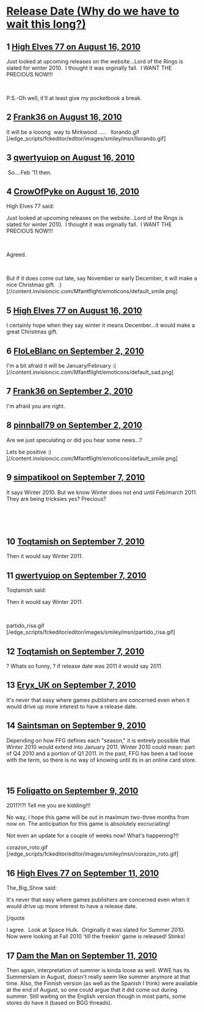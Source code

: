 # [Release Date (Why do we have to wait this long?)](https://community.fantasyflightgames.com/topic/34124-release-date-why-do-we-have-to-wait-this-long/)

## 1 [High Elves 77 on August 16, 2010](https://community.fantasyflightgames.com/topic/34124-release-date-why-do-we-have-to-wait-this-long/?do=findComment&comment=344308)

Just looked at upcoming releases on the website...Lord of the Rings is slated for winter 2010.  I thought it was orginally fall.  I WANT THE PRECIOUS NOW!!!

 

P.S.-Oh well, it'll at least give my pocketbook a break.

## 2 [Frank36 on August 16, 2010](https://community.fantasyflightgames.com/topic/34124-release-date-why-do-we-have-to-wait-this-long/?do=findComment&comment=344372)

It will be a looong  way to Mirkwood .....   llorando.gif [/edge_scripts/fckeditor/editor/images/smiley/msn/llorando.gif]

## 3 [qwertyuiop on August 16, 2010](https://community.fantasyflightgames.com/topic/34124-release-date-why-do-we-have-to-wait-this-long/?do=findComment&comment=344611)

 So....Feb '11 then.

## 4 [CrowOfPyke on August 16, 2010](https://community.fantasyflightgames.com/topic/34124-release-date-why-do-we-have-to-wait-this-long/?do=findComment&comment=344660)

High Elves 77 said:

Just looked at upcoming releases on the website...Lord of the Rings is slated for winter 2010.  I thought it was orginally fall.  I WANT THE PRECIOUS NOW!!!



 

Agreed.

 

But if it does come out late, say November or early December, it will make a nice Christmas gift.  :) [//content.invisioncic.com/Mfantflight/emoticons/default_smile.png]

## 5 [High Elves 77 on August 16, 2010](https://community.fantasyflightgames.com/topic/34124-release-date-why-do-we-have-to-wait-this-long/?do=findComment&comment=344666)

I certainly hope when they say winter it means December...it would make a great Christmas gift.

## 6 [FloLeBlanc on September 2, 2010](https://community.fantasyflightgames.com/topic/34124-release-date-why-do-we-have-to-wait-this-long/?do=findComment&comment=352118)

I'm a bit afraid it will be January/February :( [//content.invisioncic.com/Mfantflight/emoticons/default_sad.png]

## 7 [Frank36 on September 2, 2010](https://community.fantasyflightgames.com/topic/34124-release-date-why-do-we-have-to-wait-this-long/?do=findComment&comment=352230)

I'm afraid you are right.

## 8 [pinnball79 on September 2, 2010](https://community.fantasyflightgames.com/topic/34124-release-date-why-do-we-have-to-wait-this-long/?do=findComment&comment=352318)

Are we just speculating or did you hear some news...?

Lets be positive :) [//content.invisioncic.com/Mfantflight/emoticons/default_smile.png]

## 9 [simpatikool on September 7, 2010](https://community.fantasyflightgames.com/topic/34124-release-date-why-do-we-have-to-wait-this-long/?do=findComment&comment=353885)

It says Winter 2010. But we know Winter does not end until Feb/march 2011. They are being tricksies yes? Precious?

 

 

## 10 [Toqtamish on September 7, 2010](https://community.fantasyflightgames.com/topic/34124-release-date-why-do-we-have-to-wait-this-long/?do=findComment&comment=353959)

Then it would say Winter 2011.

## 11 [qwertyuiop on September 7, 2010](https://community.fantasyflightgames.com/topic/34124-release-date-why-do-we-have-to-wait-this-long/?do=findComment&comment=354090)

Toqtamish said:

Then it would say Winter 2011.



 

partido_risa.gif [/edge_scripts/fckeditor/editor/images/smiley/msn/partido_risa.gif]

## 12 [Toqtamish on September 7, 2010](https://community.fantasyflightgames.com/topic/34124-release-date-why-do-we-have-to-wait-this-long/?do=findComment&comment=354096)

? Whats so funny, ? if release date was 2011 it would say 2011.

## 13 [Eryx_UK on September 7, 2010](https://community.fantasyflightgames.com/topic/34124-release-date-why-do-we-have-to-wait-this-long/?do=findComment&comment=354211)

It's never that easy where games publishers are concerned even when it would drive up more interest to have a release date.

## 14 [Saintsman on September 9, 2010](https://community.fantasyflightgames.com/topic/34124-release-date-why-do-we-have-to-wait-this-long/?do=findComment&comment=354893)

Depending on how FFG defines each "season," it is entirely possible that Winter 2010 would extend into January 2011. Winter 2010 could mean: part of Q4 2010 and a portion of Q1 2011. In the past, FFG has been a tad loose with the term, so there is no way of knowing until its in an online card store.

 

## 15 [Foligatto on September 9, 2010](https://community.fantasyflightgames.com/topic/34124-release-date-why-do-we-have-to-wait-this-long/?do=findComment&comment=355201)

2011?!?! Tell me you are kidding!!!

No way, I hope this game will be out in maximum two-three months from now on. The anticipation for this game is absolutely excruciating!

Not even an update for a couple of weeks now! What's happening?!!

corazon_roto.gif [/edge_scripts/fckeditor/editor/images/smiley/msn/corazon_roto.gif]

## 16 [High Elves 77 on September 11, 2010](https://community.fantasyflightgames.com/topic/34124-release-date-why-do-we-have-to-wait-this-long/?do=findComment&comment=356002)

The_Big_Show said:

It's never that easy where games publishers are concerned even when it would drive up more interest to have a release date.

[/quote

I agree.  Look at Space Hulk.  Originally it was slated for Summer 2010.  Now were looking at Fall 2010 'till the freekin' game is released! Stinks!

## 17 [Dam the Man on September 11, 2010](https://community.fantasyflightgames.com/topic/34124-release-date-why-do-we-have-to-wait-this-long/?do=findComment&comment=356052)

Then again, interpretation of summer is kinda loose as well. WWE has its Summerslam in August, doesn't really seem like summer anymore at that time. Also, the Finnish version (as well as the Spanish I think) were available at the end of August, so one could argue that it did come out during summer. Still waiting on the English version though in most parts, some stores do have it (based on BGG threads).

